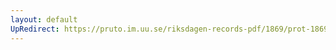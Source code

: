 ```yaml
---
layout: default
UpRedirect: https://pruto.im.uu.se/riksdagen-records-pdf/1869/prot-1869--ak--313/prot-1869--ak--313_049.pdf
---
```


